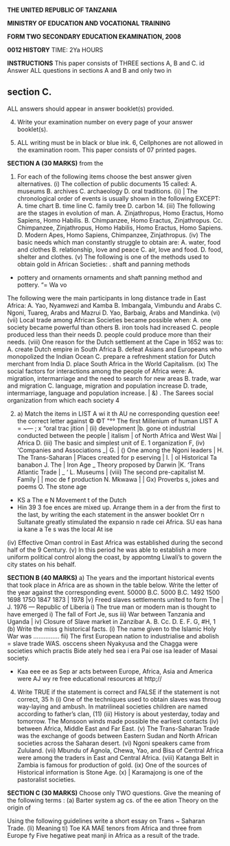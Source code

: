 **THE UNITED REPUBLIC OF TANZANIA**

**MINISTRY OF EDUCATION AND VOCATIONAL TRAINING**

**FORM TWO SECONDARY EDUCATION EKAMINATION, 2008**

**0012 HISTORY**
TIME: 2Ya HOURS

**INSTRUCTIONS**
This paper consists of THREE sections A, B and C.
id Answer ALL questions in sections A and B and only two in

## section C.
ALL answers should appear in answer booklet(s) provided.

4. Write your examination number on every page of your answer booklet(s).

5. ALL writing must be in black or blue ink.
6, Cellphones are not allowed in the examination room.
This paper consists of 07 printed pages.

**SECTION A (30 MARKS)**
from the

1. For each of the following items choose the best answer given alternatives.
(i) The collection of public documents 15 called:
A. museums
B. archives
C. archaeology
D. oral traditions.
(ii) | The chronological order of events is usually shown in the following EXCEPT:
A. time chart
B. time line
C. family tree
D. carbon 14. 
(iii) The following are the stages in evolution of man.
A. Zinjathropus, Homo Eractus, Homo Sapiens, Homo
Habilis.
B. Chimpanzee, Homo Eractus, Zinjathropus.
Cc. Chimpanzee, Zinjathropus, Homo Habilis, Homo
Eractus, Homo Sapiens.
D. Modern Apes, Homo Sapiens, Chimpanzee,
Zinjathropus.
(iv) The basic needs which man constantly struggle to obtain are:
A. water, food and clothes
B. relationship, love and peace
C. air, love and food.
D. food, shelter and clothes.
(v) The following is one of the methods used to obtain gold in
African Societies:
. shaft and panning methods
- pottery and ornaments ornaments and shaft panning method and pottery.
“=
Wa vo

The following were the main participants in long distance trade in East Africa:
A. Yao, Nyamwezi and Kamba
B. Imbangala, Vimbundu and Arabs
C. Ngoni, Tuareg, Arabs and Mazrui
D. Yao, Barbaig, Arabs and Mandinka.
(vi)
(vii) Local trade among African Societies became possible when:
A. one society became powerful than others
B. iron tools had increased
C. people produced less than their needs
D. people could produce more than their needs.
(viii) One reason for the Dutch settlement at the Cape in 1652
was to:
A. create Dutch empire in South Africa
B. defeat Asians and Europeans who monopolized the
Indian Ocean
C. prepare a refreshment station for Dutch merchant from India
D. place South Africa in the World Capitalism.
(ix) The social factors for interactions among the people of
Africa were:
A. migration, intermarriage and the need to search for new areas
B. trade, war and migration
C. language, migration and population increase
D. trade, intermarriage, language and population increase.
| &) . The Sarees social organization from which each society
4

2. a) Match the items in LIST A wi it th AU ne corresponding question eee! the correct letter against © ©T "°°
The first Millenium of human
LIST A = ~— ; x “oral trac jition |
(ii) development |b. gone ot industrial conducted between the people | italism |
of North Africa and West Wai
| Africa D.
(iii) The basic and simplest unit of E.
1 organization F,
(iv) ‘Companies and Associations _| G.
| () One among the Ngoni leaders | H. The Trans-Saharan |
Places created for p eserving | I. | ol
Historical Ta banabon J. The | Iron Age
_ Theory proposed by Darwin |K. ‘Trans Atlantic Trade |
_ ‘ L. Museums
| (viii) The second pre-capitalist M. Family |
| moc de f production N. Mkwawa |
| Gx) Proverbs s, jokes and poems O. The stone age
- KS
a
The e N Movement t of the Dutch
- Hin
39
3
foe ences are mixed up. Arrange them in a der from the first to the last, by writing the each statement in the answer booklet
Orr n Sultanate greatly stimulated the expansio n
rade cei Africa.
SU eas hana ia kane a Te s was the local At ise

(iv) Effective Oman control in East Africa was established during the second half of the 9 Century.
(v) In this period he was able to establish a more uniform political control along the coast, by appomtng Liwali’s to govern the city states on his behalf.

**SECTION B (40 MARKS)**
a) The years and the important historical events that took place in Africa are as shown in the table below. Write the letter of the year against the corresponding event.
50000 B.C.
5000 B.C.
1492
1500
1698
1750
1847
1873
| 1978
|v) Freed slaves settlements united to form The | J. 1976
— Republic of Liberia i) The true man or modern man is thought to have emerged i) The fall of Fort Je, sus iii) War between Tanzania and Uganda
| iv) Closure of Slave market in Zanzibar
A.
B.
Cc.
D.
E.
F.
G,
#H,
1
(b) Write the miss g historical facts.
(i) The name given to the Islamic Holy War was ...............
fii) The first European nation to industrialise and abolish
= slave trade WAS. osccens sheen
Nyakyusa and the Chagga were societies which practis Bide ately hed sea i era Pai ose isa leader of Masai society.
- Kaa eee ee as Sep ar acts between Europe, Africa, Asia and America were
AJ
wy re free educational resources at http;//

4. Write TRUE if the statement is correct and FALSE if the statement is not correct,
35 h
(i) One of the techniques used to obtain slaves was throug way-laying and ambush.
In matrilineal societies children are named according to father’s clan,
(11)
(iii) History is about yesterday, today and tomorrow.
The Monsoon winds made possible the earliest contacts
(iv)
between Africa, Middle East and Far East.
(v) The Trans-Saharan Trade was the exchange of goods between Eastern Sudan and North African societies across the Saharan desert.
(vi) Ngoni speakers came from Zululand.
(vii) Mbundu of Agnola, Chewa, Yao, and Bisa of Central
Africa were among the traders in East and Central Africa.
(viii) Katanga Belt in Zambia is famous for production of gold.
(ix) One of the sources of Historical information is Stone Age.
(x) | Karamajong is one of the pastoralist societies.

**SECTION C (30 MARKS)**
Choose only TWO questions.
Give the meaning of the following terms :
(a) Barter system ag cs. of the ee ation Theory on the origin of

Using the following guidelines write a short essay on Trans ~
Saharan Trade.
(li) Meaning ti) Toe KA MAE tenors from Africa and three from
Europe fy Five hegatiwe peat manji in Africa as a result of the trade.